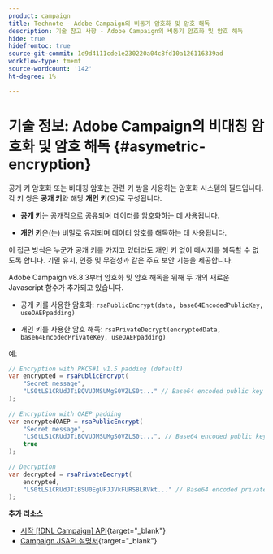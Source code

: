 ```yaml
---
product: campaign
title: Technote - Adobe Campaign의 비동기 암호화 및 암호 해독
description: 기술 참고 사항 - Adobe Campaign의 비동기 암호화 및 암호 해독
hide: true
hidefromtoc: true
source-git-commit: 1d9d4111cde1e230220a04c8fd10a126116339ad
workflow-type: tm+mt
source-wordcount: '142'
ht-degree: 1%

---
```


# 기술 정보: Adobe Campaign의 비대칭 암호화 및 암호 해독 {#asymetric-encryption}

공개 키 암호화 또는 비대칭 암호는 관련 키 쌍을 사용하는 암호화 시스템의 필드입니다. 각 키 쌍은 **공개 키**&#x200B;와 해당 **개인 키**(으)로 구성됩니다.

* **공개 키**&#x200B;는 공개적으로 공유되며 데이터를 암호화하는 데 사용됩니다.

* **개인 키**&#x200B;은(는) 비밀로 유지되며 데이터 암호를 해독하는 데 사용됩니다.

이 접근 방식은 누군가 공개 키를 가지고 있더라도 개인 키 없이 메시지를 해독할 수 없도록 합니다. 기밀 유지, 인증 및 무결성과 같은 주요 보안 기능을 제공합니다.

Adobe Campaign v8.8.3부터 암호화 및 암호 해독을 위해 두 개의 새로운 Javascript 함수가 추가되고 있습니다.

* 공개 키를 사용한 암호화: `rsaPublicEncrypt(data, base64EncodedPublicKey, useOAEPpadding)`

* 개인 키를 사용한 암호 해독: `rsaPrivateDecrypt(encryptedData, base64EncodedPrivateKey, useOAEPpadding)`


예:

```Java
// Encryption with PKCS#1 v1.5 padding (default)
var encrypted = rsaPublicEncrypt(
    "Secret message",
    "LS0tLS1CRUdJTiBQVUJMSUMgS0VZLS0t..." // Base64 encoded public key
);
 
// Encryption with OAEP padding
var encryptedOAEP = rsaPublicEncrypt(
    "Secret message",
    "LS0tLS1CRUdJTiBQVUJMSUMgS0VZLS0t...", // Base64 encoded public key
    true
);
 
// Decryption
var decrypted = rsaPrivateDecrypt(
    encrypted,
    "LS0tLS1CRUdJTiBSU0EgUFJJVkFURSBLRVkt..." // Base64 encoded private key
);
```

**추가 리소스**

* [시작 [!DNL Campaign] API](https://experienceleague.adobe.com/ko/docs/campaign/campaign-v8/developer/api){target="_blank"}
* [Campaign JSAPI 설명서](https://experienceleague.adobe.com/developer/campaign-api/api/p-1.html?lang=ko){target="_blank"}
